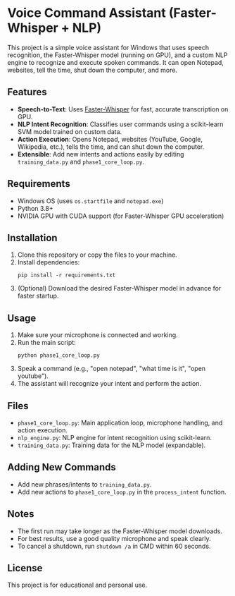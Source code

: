 # Voice Command Assistant (Faster-Whisper + NLP)

This project is a simple voice assistant for Windows that uses speech recognition, the Faster-Whisper model (running on GPU), and a custom NLP engine to recognize and execute spoken commands. It can open Notepad, websites, tell the time, shut down the computer, and more.

## Features
- **Speech-to-Text**: Uses [Faster-Whisper](https://github.com/SYSTRAN/faster-whisper) for fast, accurate transcription on GPU.
- **NLP Intent Recognition**: Classifies user commands using a scikit-learn SVM model trained on custom data.
- **Action Execution**: Opens Notepad, websites (YouTube, Google, Wikipedia, etc.), tells the time, and can shut down the computer.
- **Extensible**: Add new intents and actions easily by editing `training_data.py` and `phase1_core_loop.py`.

## Requirements
- Windows OS (uses `os.startfile` and `notepad.exe`)
- Python 3.8+
- NVIDIA GPU with CUDA support (for Faster-Whisper GPU acceleration)

## Installation
1. Clone this repository or copy the files to your machine.
2. Install dependencies:
   ```
   pip install -r requirements.txt
   ```
3. (Optional) Download the desired Faster-Whisper model in advance for faster startup.

## Usage
1. Make sure your microphone is connected and working.
2. Run the main script:
   ```
   python phase1_core_loop.py
   ```
3. Speak a command (e.g., "open notepad", "what time is it", "open youtube").
4. The assistant will recognize your intent and perform the action.

## Files
- `phase1_core_loop.py`: Main application loop, microphone handling, and action execution.
- `nlp_engine.py`: NLP engine for intent recognition using scikit-learn.
- `training_data.py`: Training data for the NLP model (expandable).

## Adding New Commands
- Add new phrases/intents to `training_data.py`.
- Add new actions to `phase1_core_loop.py` in the `process_intent` function.

## Notes
- The first run may take longer as the Faster-Whisper model downloads.
- For best results, use a good quality microphone and speak clearly.
- To cancel a shutdown, run `shutdown /a` in CMD within 60 seconds.

## License
This project is for educational and personal use.
